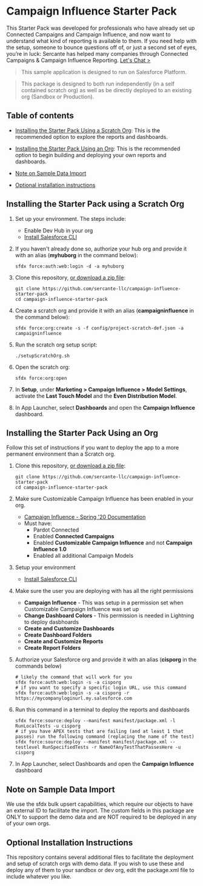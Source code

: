 # Campaign Influence Starter Pack

This Starter Pack was developed for professionals who have already set up Connected Campaigns and Campaign Influence, and now want to understand what kind of reporting is available to them. If you need help with the setup, someone to bounce questions off of, or just a second set of eyes, you’re in luck: Sercante has helped many companies through Connected Campaigns & Campaign Influence Reporting. [Let's Chat >](https://www.sercante.com/contact-us/)

> This sample application is designed to run on Salesforce Platform. 

> This package is designed to both run independently (in a self contained scratch org) as well as be directly deployed to an existing org (Sandbox or Production).


## Table of contents

- [Installing the Starter Pack Using a Scratch Org](#installing-the-starter-pack-using-a-scratch-org): This is the recommended option to explore the reports and dashboards.

- [Installing the Starter Pack Using an Org](#installing-the-starter-pack-using-an-org): This is the recommended option to begin building and deploying your own reports and dashboards.

- [Note on Sample Data Import](#note-on-sample-data-import)

- [Optional installation instructions](#optional-installation-instructions)

## Installing the Starter Pack using a Scratch Org

1. Set up your environment. The steps include:

    - Enable Dev Hub in your org
    - [Install Salesforce CLI](https://developer.salesforce.com/docs/atlas.en-us.sfdx_setup.meta/sfdx_setup/sfdx_setup_install_cli.htm)

1. If you haven't already done so, authorize your hub org and provide it with an alias (**myhuborg** in the command below):

    ```
    sfdx force:auth:web:login -d -a myhuborg
    ```

1. Clone this repository, [or download a zip file](https://github.com/sercante-llc/campaign-influence-starter-pack/archive/master.zip):

    ```
    git clone https://github.com/sercante-llc/campaign-influence-starter-pack
    cd campaign-influence-starter-pack
    ```

1. Create a scratch org and provide it with an alias (**campaigninfluence** in the command below):

    ```
    sfdx force:org:create -s -f config/project-scratch-def.json -a campaigninfluence
    ```

1. Run the scratch org setup script:

    ```
    ./setupScratchOrg.sh
    ```

1. Open the scratch org:

    ```
    sfdx force:org:open
    ```

1. In **Setup**, under **Marketing > Campaign Influence > Model Settings**, activate the **Last Touch Model** and the **Even Distribution Model**.

1. In App Launcher, select **Dashboards** and open the **Campaign Influence** dashboard.

## Installing the Starter Pack Using an Org

Follow this set of instructions if you want to deploy the app to a more permanent environment than a Scratch org.

1. Clone this repository, [or download a zip file](https://github.com/sercante-llc/campaign-influence-starter-pack/archive/master.zip):

    ```
    git clone https://github.com/sercante-llc/campaign-influence-starter-pack
    cd campaign-influence-starter-pack
    ```

1. Make sure Customizable Campaign Influence has been enabled in your org.
    - [Campaign Influence - Spring '20 Documentation](https://resources.docs.salesforce.com/latest/latest/en-us/sfdc/pdf/campaign_influence_implementation_guide.pdf)
    - Must have:
        - Pardot Connected
        - Enabled **Connected Campaigns**
        - Enabled **Customizable Campaign Influence** and not **Campaign Influence 1.0**
        - Enabled all additional Campaign Models

1. Setup your environment
    - [Install Salesforce CLI](https://developer.salesforce.com/docs/atlas.en-us.sfdx_setup.meta/sfdx_setup/sfdx_setup_install_cli.htm)

1. Make sure the user you are deploying with has all the right permissions
    - **Campaign Influence** - This was setup in a permission set when Customizable Campaign Influence was set up
    - **Change Dashboard Colors** - This permission is needed in Lightning to deploy dasbhoards
    - **Create and Customize Dashboards**
    - **Create Dashboard Folders**
    - **Create and Customize Reports**
    - **Create Report Folders**

1. Authorize your Salesforce org and provide it with an alias (**cisporg** in the commands below)
    ```
    # likely the command that will work for you
    sfdx force:auth:web:login -s -a cisporg
    # if you want to specify a specific login URL, use this command
    sfdx force:auth:web:login -s -a cisporg -r https://mycompanyloginurl.my.salesforce.com
    ```

1. Run this command in a terminal to deploy the reports and dashboards
    ```
    sfdx force:source:deploy --manifest manifest/package.xml -l RunLocalTests -u cisporg
    # if you have APEX tests that are failing (and at least 1 that passes) run the following command (replacing the name of the test)
    sfdx force:source:deploy --manifest manifest/package.xml --testlevel RunSpecifiedTests -r NameOfAnyTestThatPassesHere -u cisporg
    ```

1. In App Launcher, select Dashboards and open the **Campaign Influence** dashboard

## Note on Sample Data Import

We use the sfdx bulk upsert capabilities, which require our objects to have an external ID to facilitate the import. The custom fields in this package are ONLY to support the demo data and are NOT required to be deployed in any of your own orgs.

## Optional Installation Instructions

This repository contains several additional files to facilitate the deployment and setup of scratch orgs with demo data. If you wish to use these and deploy any of them to your sandbox or dev org, edit the package.xml file to include whatever you like.